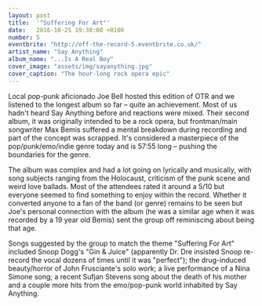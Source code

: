 ```yaml
---
layout: post
title:  '"Suffering For Art"'
date:   2016-10-25 19:30:00 +0100
number: 5
eventbrite: "http://off-the-record-5.eventbrite.co.uk/"
artist_name: "Say Anything"
album_name: "...Is A Real Boy"
cover_image: "assets/img/sayanything.jpg"
cover_caption: "The hour-long rock opera epic"
---
```


Local pop-punk aficionado Joe Bell hosted this edition of OTR and we listened to the longest album so far &ndash; quite an achievement. Most of us hadn't heard Say Anything before and reactions were mixed. Their second album, it was originally intended to be a rock opera, but frontman/main songwriter Max Bemis suffered a mental breakdown during recording and part of the concept was scrapped. It's considered a masterpiece of the pop/punk/emo/indie genre today and is 57:55 long – pushing the boundaries for the genre. 

The album was complex and had a lot going on lyrically and musically, with song subjects ranging from the Holocaust, criticism of the punk scene and weird love ballads. Most of the attendees rated it around a 5/10 but everyone seemed to find something to enjoy within the record. Whether it converted anyone to a fan of the band (or genre) remains to be seen but Joe's personal connection with the album (he was a similar age when it was recorded by a 19 year old Bemis) sent the group off reminiscing about being that age. 

Songs suggested by the group to match the theme "Suffering For Art" included Snoop Dogg's "Gin & Juice" (apparently Dr. Dre insisted Snoop re-record the vocal dozens of times until it was "perfect"); the drug-induced beauty/horror of John Frusciante's solo work; a live performance of a Nina Simone song; a recent Sufjan Stevens song about the death of his mother and a couple more hits from the emo/pop-punk world inhabited by Say Anything.                 